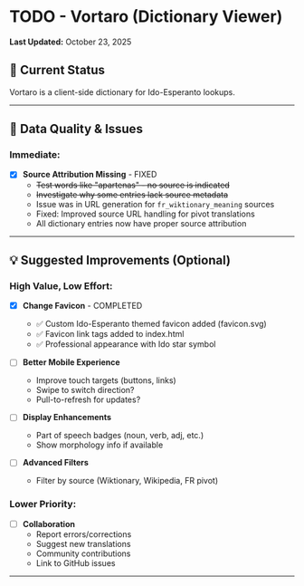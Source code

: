# TODO - Vortaro (Dictionary Viewer)

**Last Updated:** October 23, 2025

## 🎯 Current Status

Vortaro is a client-side dictionary for Ido-Esperanto lookups. 


---

## 🐛 Data Quality & Issues

### Immediate:
- [x] **Source Attribution Missing** - FIXED
  - ~~Test words like "apartenas" - no source is indicated~~
  - ~~Investigate why some entries lack source metadata~~
  - Issue was in URL generation for `fr_wiktionary_meaning` sources
  - Fixed: Improved source URL handling for pivot translations
  - All dictionary entries now have proper source attribution

---

## 💡 Suggested Improvements (Optional)

### High Value, Low Effort:

- [x] **Change Favicon** - COMPLETED
  - ✅ Custom Ido-Esperanto themed favicon added (favicon.svg)
  - ✅ Favicon link tags added to index.html
  - ✅ Professional appearance with Ido star symbol

- [ ] **Better Mobile Experience**
  - Improve touch targets (buttons, links)
  - Swipe to switch direction?
  - Pull-to-refresh for updates?

- [ ] **Display Enhancements**
  - Part of speech badges (noun, verb, adj, etc.)
  - Show morphology info if available

- [ ] **Advanced Filters**
  - Filter by source (Wiktionary, Wikipedia, FR pivot)

### Lower Priority:
- [ ] **Collaboration**
  - Report errors/corrections
  - Suggest new translations
  - Community contributions
  - Link to GitHub issues

---
